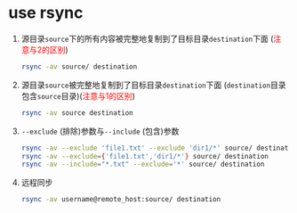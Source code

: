 # use rsync

1. 源目录`source`下的所有内容被完整地复制到了目标目录`destination`下面 (<font color="red">注意与2的区别</font>)

   ```bash
   rsync -av source/ destination
   ```

2. 源目录`source`被完整地复制到了目标目录`destination`下面 (`destination`目录包含`source`目录)(<font color="red">注意与1的区别</font>)

   ```bash
   rsync -av source destination
   ```

3. `--exclude` (排除)参数与`--include` (包含)参数

   ```bash
   rsync -av --exclude 'file1.txt' --exclude 'dir1/*' source/ destination
   rsync -av --exclude={'file1.txt','dir1/*'} source/ destination
   rsync -av --include="*.txt" --exclude='*' source/ destination
   ```

4. 远程同步

   ```bash
   rsync -av username@remote_host:source/ destination
   ```

